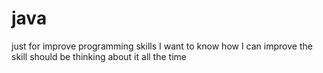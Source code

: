 # java
just for improve programming skills
I want to know how I can improve the skill
should be thinking about it all the time 
